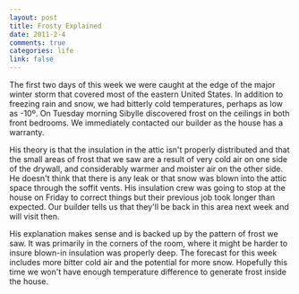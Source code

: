 ```yaml
--- 
layout: post
title: Frosty Explained
date: 2011-2-4
comments: true
categories: life
link: false
---
```

The first two days of this week we were caught at the edge of the major winter storm that covered most of the eastern United States. In addition to freezing rain and snow, we had bitterly cold temperatures, perhaps as low as -10º. On Tuesday morning Sibylle discovered frost on the ceilings in both front bedrooms. We immediately contacted our builder as the house has a warranty.

His theory is that the insulation in the attic isn't properly distributed and that the small areas of frost that we saw are a result of very cold air on one side of the drywall, and considerably warmer and moister air on the other side. He doesn't think that there is any leak or that snow was blown into the attic space through the soffit vents. His insulation crew was going to stop at the house on Friday to correct things but their previous job took longer than expected. Our builder tells us that they'll be back in this area next week and will visit then.

His explanation makes sense and is backed up by the pattern of frost we saw. It was primarily in the corners of the room, where it might be harder to insure blown-in insulation was properly deep. The forecast for this week includes more bitter cold air and the potential for more snow. Hopefully this time we won't have enough temperature difference to generate frost inside the house.
